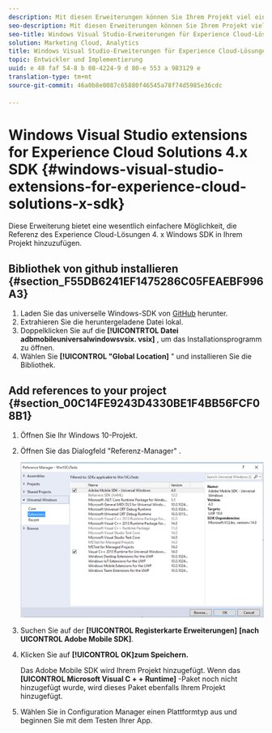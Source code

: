 ```yaml
---
description: Mit diesen Erweiterungen können Sie Ihrem Projekt viel einfacher eine Referenz auf Version 4.x des Windows-SDK für Experience Cloud-Lösungen hinzufügen.
seo-description: Mit diesen Erweiterungen können Sie Ihrem Projekt viel einfacher eine Referenz auf Version 4.x des Windows-SDK für Experience Cloud-Lösungen hinzufügen.
seo-title: Windows Visual Studio-Erweiterungen für Experience Cloud-Lösungen 4. x SDK
solution: Marketing Cloud, Analytics
title: Windows Visual Studio-Erweiterungen für Experience Cloud-Lösungen 4. x SDK
topic: Entwickler und Implementierung
uuid: e 48 faf 54-8 b 08-4224-9 d 80-e 553 a 983129 e
translation-type: tm+mt
source-git-commit: 46a0b8e0087c65880f46545a78f74d5985e36cdc

---
```



# Windows Visual Studio extensions for Experience Cloud Solutions 4.x SDK {#windows-visual-studio-extensions-for-experience-cloud-solutions-x-sdk}

Diese Erweiterung bietet eine wesentlich einfachere Möglichkeit, die Referenz des Experience Cloud-Lösungen 4. x Windows SDK in Ihrem Projekt hinzuzufügen.

## Bibliothek von github installieren {#section_F55DB6241EF1475286C05FEAEBF996A3}

1. Laden Sie das universelle Windows-SDK von [GitHub](https://github.com/Adobe-Marketing-Cloud/mobile-services/releases) herunter.
1. Extrahieren Sie die heruntergeladene Datei lokal.
1. Doppelklicken Sie auf die **[!UICONTRTOL Datei adbmobileuniversalwindowsvsix. vsix]** , um das Installationsprogramm zu öffnen.
1. Wählen Sie **[!UICONTROL "Global Location]** " und installieren Sie die Bibliothek.

## Add references to your project {#section_00C14FE9243D4330BE1F4BB56FCF08B1}

1. Öffnen Sie Ihr Windows 10-Projekt.
1. Öffnen Sie das Dialogfeld "Referenz-Manager" .

   ![](assets/ref_manager.png)

1. Suchen Sie auf der **[!UICONTROL Registerkarte Erweiterungen]** **[nach UICONTROL Adobe Mobile SDK]**.
1. Klicken Sie auf **[!UICONTROL OK]zum Speichern.**

   Das Adobe Mobile SDK wird Ihrem Projekt hinzugefügt. Wenn das **[UICONTROL Microsoft Visual C + + Runtime]** -Paket noch nicht hinzugefügt wurde, wird dieses Paket ebenfalls Ihrem Projekt hinzugefügt.

1. Wählen Sie in Configuration Manager einen Plattformtyp aus und beginnen Sie mit dem Testen Ihrer App.

